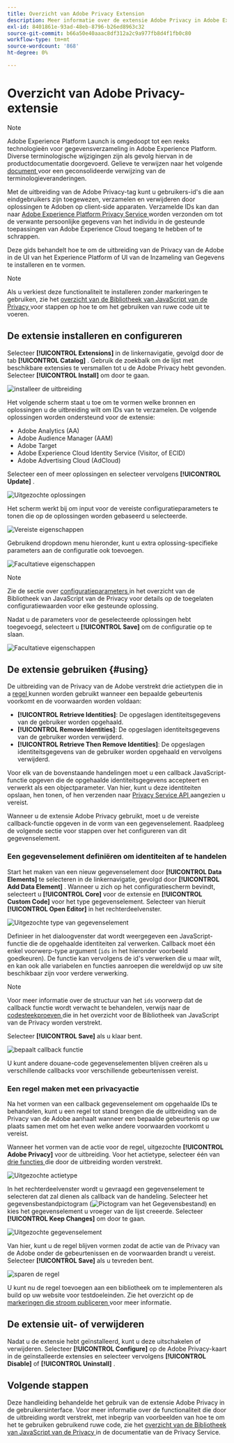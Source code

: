 ```yaml
---
title: Overzicht van Adobe Privacy Extension
description: Meer informatie over de extensie Adobe Privacy in Adobe Experience Platform.
exl-id: 8401861e-93ad-48eb-8796-b26ed8963c32
source-git-commit: b66a50e40aaac8df312a2c9a977fb8d4f1fb0c80
workflow-type: tm+mt
source-wordcount: '868'
ht-degree: 0%

---
```


# Overzicht van Adobe Privacy-extensie

>[!NOTE]
>
>Adobe Experience Platform Launch is omgedoopt tot een reeks technologieën voor gegevensverzameling in Adobe Experience Platform. Diverse terminologische wijzigingen zijn als gevolg hiervan in de productdocumentatie doorgevoerd. Gelieve te verwijzen naar het volgende [ document ](../../../term-updates.md) voor een geconsolideerde verwijzing van de terminologieveranderingen.

Met de uitbreiding van de Adobe Privacy-tag kunt u gebruikers-id&#39;s die aan eindgebruikers zijn toegewezen, verzamelen en verwijderen door oplossingen te Adoben op client-side apparaten. Verzamelde IDs kan dan naar [ Adobe Experience Platform Privacy Service ](../../../../privacy-service/home.md) worden verzonden om tot de verwante persoonlijke gegevens van het individu in de gesteunde toepassingen van Adobe Experience Cloud toegang te hebben of te schrappen.

Deze gids behandelt hoe te om de uitbreiding van de Privacy van de Adobe in de UI van het Experience Platform of UI van de Inzameling van Gegevens te installeren en te vormen.

>[!NOTE]
>
>Als u verkiest deze functionaliteit te installeren zonder markeringen te gebruiken, zie het [ overzicht van de Bibliotheek van JavaScript van de Privacy ](../../../../privacy-service/js-library.md) voor stappen op hoe te om het gebruiken van ruwe code uit te voeren.

## De extensie installeren en configureren

Selecteer **[!UICONTROL Extensions]** in de linkernavigatie, gevolgd door de tab **[!UICONTROL Catalog]** . Gebruik de zoekbalk om de lijst met beschikbare extensies te versmallen tot u de Adobe Privacy hebt gevonden. Selecteer **[!UICONTROL Install]** om door te gaan.

![ installeer de uitbreiding ](../../../images/extensions/client/privacy/install.png)

Het volgende scherm staat u toe om te vormen welke bronnen en oplossingen u de uitbreiding wilt om IDs van te verzamelen. De volgende oplossingen worden ondersteund voor de extensie:

* Adobe Analytics (AA)
* Adobe Audience Manager (AAM)
* Adobe Target
* Adobe Experience Cloud Identity Service (Visitor, of ECID)
* Adobe Advertising Cloud (AdCloud)

Selecteer een of meer oplossingen en selecteer vervolgens **[!UICONTROL Update]** .

![ Uitgezochte oplossingen ](../../../images/extensions/client/privacy/select-solutions.png)

Het scherm werkt bij om input voor de vereiste configuratieparameters te tonen die op de oplossingen worden gebaseerd u selecteerde.

![ Vereiste eigenschappen ](../../../images/extensions/client/privacy/required-properties.png)

Gebruikend dropdown menu hieronder, kunt u extra oplossing-specifieke parameters aan de configuratie ook toevoegen.

![ Facultatieve eigenschappen ](../../../images/extensions/client/privacy/optional-properties.png)

>[!NOTE]
>
>Zie de sectie over [ configuratieparameters ](../../../../privacy-service/js-library.md#config-params) in het overzicht van de Bibliotheek van JavaScript van de Privacy voor details op de toegelaten configuratiewaarden voor elke gesteunde oplossing.

Nadat u de parameters voor de geselecteerde oplossingen hebt toegevoegd, selecteert u **[!UICONTROL Save]** om de configuratie op te slaan.

![ Facultatieve eigenschappen ](../../../images/extensions/client/privacy/save-config.png)

## De extensie gebruiken {#using}

De uitbreiding van de Privacy van de Adobe verstrekt drie actietypen die in a [ regel ](../../../ui/managing-resources/rules.md) kunnen worden gebruikt wanneer een bepaalde gebeurtenis voorkomt en de voorwaarden worden voldaan:

* **[!UICONTROL Retrieve Identities]**: De opgeslagen identiteitsgegevens van de gebruiker worden opgehaald.
* **[!UICONTROL Remove Identities]**: De opgeslagen identiteitsgegevens van de gebruiker worden verwijderd.
* **[!UICONTROL Retrieve Then Remove Identities]**: De opgeslagen identiteitsgegevens van de gebruiker worden opgehaald en vervolgens verwijderd.

Voor elk van de bovenstaande handelingen moet u een callback JavaScript-functie opgeven die de opgehaalde identiteitsgegevens accepteert en verwerkt als een objectparameter. Van hier, kunt u deze identiteiten opslaan, hen tonen, of hen verzenden naar [ Privacy Service API ](../../../../privacy-service/api/overview.md) aangezien u vereist.

Wanneer u de extensie Adobe Privacy gebruikt, moet u de vereiste callback-functie opgeven in de vorm van een gegevenselement. Raadpleeg de volgende sectie voor stappen over het configureren van dit gegevenselement.

### Een gegevenselement definiëren om identiteiten af te handelen

Start het maken van een nieuw gegevenselement door **[!UICONTROL Data Elements]** te selecteren in de linkernavigatie, gevolgd door **[!UICONTROL Add Data Element]** . Wanneer u zich op het configuratiescherm bevindt, selecteert u **[!UICONTROL Core]** voor de extensie en **[!UICONTROL Custom Code]** voor het type gegevenselement. Selecteer van hieruit **[!UICONTROL Open Editor]** in het rechterdeelvenster.

![ Uitgezochte type van gegevenselement ](../../../images/extensions/client/privacy/data-element-type.png)

Definieer in het dialoogvenster dat wordt weergegeven een JavaScript-functie die de opgehaalde identiteiten zal verwerken. Callback moet één enkel voorwerp-type argument (`ids` in het hieronder voorbeeld goedkeuren). De functie kan vervolgens de id&#39;s verwerken die u maar wilt, en kan ook alle variabelen en functies aanroepen die wereldwijd op uw site beschikbaar zijn voor verdere verwerking.

>[!NOTE]
>
>Voor meer informatie over de structuur van het `ids` voorwerp dat de callback functie wordt verwacht te behandelen, verwijs naar de [ codesteekproeven ](../../../../privacy-service/js-library.md#samples) die in het overzicht voor de Bibliotheek van JavaScript van de Privacy worden verstrekt.

Selecteer **[!UICONTROL Save]** als u klaar bent.

![ bepaalt callback functie ](../../../images/extensions/client/privacy/define-custom-code.png)

U kunt andere douane-code gegevenselementen blijven creëren als u verschillende callbacks voor verschillende gebeurtenissen vereist.

### Een regel maken met een privacyactie

Na het vormen van een callback gegevenselement om opgehaalde IDs te behandelen, kunt u een regel tot stand brengen die de uitbreiding van de Privacy van de Adobe aanhaalt wanneer een bepaalde gebeurtenis op uw plaats samen met om het even welke andere voorwaarden voorkomt u vereist.

Wanneer het vormen van de actie voor de regel, uitgezochte **[!UICONTROL Adobe Privacy]** voor de uitbreiding. Voor het actietype, selecteer één van [ drie functies ](#using) die door de uitbreiding worden verstrekt.

![ Uitgezochte actietype ](../../../images/extensions/client/privacy/action-type.png)

In het rechterdeelvenster wordt u gevraagd een gegevenselement te selecteren dat zal dienen als callback van de handeling. Selecteer het gegevensbestandpictogram (![ Pictogram van het Gegevensbestand ](../../../images/extensions/client/privacy/database.png)) en kies het gegevenselement u vroeger van de lijst creeerde. Selecteer **[!UICONTROL Keep Changes]** om door te gaan.

![ Uitgezochte gegevenselement ](../../../images/extensions/client/privacy/add-data-element.png)

Van hier, kunt u de regel blijven vormen zodat de actie van de Privacy van de Adobe onder de gebeurtenissen en de voorwaarden brandt u vereist. Selecteer **[!UICONTROL Save]** als u tevreden bent.

![ sparen de regel ](../../../images/extensions/client/privacy/save-rule.png)

U kunt nu de regel toevoegen aan een bibliotheek om te implementeren als build op uw website voor testdoeleinden. Zie het overzicht op de [ markeringen die stroom publiceren ](../../../ui/publishing/overview.md) voor meer informatie.

## De extensie uit- of verwijderen

Nadat u de extensie hebt geïnstalleerd, kunt u deze uitschakelen of verwijderen. Selecteer **[!UICONTROL Configure]** op de Adobe Privacy-kaart in de geïnstalleerde extensies en selecteer vervolgens **[!UICONTROL Disable]** of **[!UICONTROL Uninstall]** .

## Volgende stappen

Deze handleiding behandelde het gebruik van de extensie Adobe Privacy in de gebruikersinterface. Voor meer informatie over de functionaliteit die door de uitbreiding wordt verstrekt, met inbegrip van voorbeelden van hoe te om het te gebruiken gebruikend ruwe code, zie het [ overzicht van de Bibliotheek van JavaScript van de Privacy ](../../../../privacy-service/js-library.md) in de documentatie van de Privacy Service.
